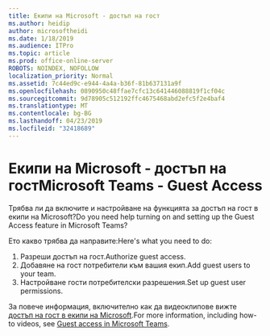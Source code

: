 ```yaml
---
title: Екипи на Microsoft - достъп на гост
ms.author: heidip
author: microsoftheidi
ms.date: 1/18/2019
ms.audience: ITPro
ms.topic: article
ms.prod: office-online-server
ROBOTS: NOINDEX, NOFOLLOW
localization_priority: Normal
ms.assetid: 7c44ed9c-e944-4a4a-b36f-81b637131a9f
ms.openlocfilehash: 0890950c48ffae7cfc13c641446088819f1cf04c
ms.sourcegitcommit: 9d78905c512192ffc4675468abd2efc5f2e4baf4
ms.translationtype: MT
ms.contentlocale: bg-BG
ms.lasthandoff: 04/23/2019
ms.locfileid: "32418689"
---
```

# <a name="microsoft-teams---guest-access"></a><span data-ttu-id="ff59b-102">Екипи на Microsoft - достъп на гост</span><span class="sxs-lookup"><span data-stu-id="ff59b-102">Microsoft Teams - Guest Access</span></span>

<span data-ttu-id="ff59b-103">Трябва ли да включите и настройване на функцията за достъп на гост в екипи на Microsoft?</span><span class="sxs-lookup"><span data-stu-id="ff59b-103">Do you need help turning on and setting up the Guest Access feature in Microsoft Teams?</span></span>

<span data-ttu-id="ff59b-104">Ето какво трябва да направите:</span><span class="sxs-lookup"><span data-stu-id="ff59b-104">Here's what you need to do:</span></span>

1. <span data-ttu-id="ff59b-105">Разреши достъп на гост.</span><span class="sxs-lookup"><span data-stu-id="ff59b-105">Authorize guest access.</span></span>
1. <span data-ttu-id="ff59b-106">Добавяне на гост потребители към вашия екип.</span><span class="sxs-lookup"><span data-stu-id="ff59b-106">Add guest users to your team.</span></span>
1. <span data-ttu-id="ff59b-107">Настройване гости потребителски разрешения.</span><span class="sxs-lookup"><span data-stu-id="ff59b-107">Set up guest user permissions.</span></span>

<span data-ttu-id="ff59b-108">За повече информация, включително как да видеоклипове вижте [достъп на гост в екипи на Microsoft](https://docs.microsoft.com/en-us/microsoftteams/guest-access).</span><span class="sxs-lookup"><span data-stu-id="ff59b-108">For more information, including how-to videos, see [Guest access in Microsoft Teams](https://docs.microsoft.com/en-us/microsoftteams/guest-access).</span></span>

